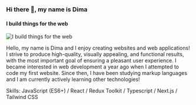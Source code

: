 ### Hi there 👋, my name is Dima
#### I build things for the web
![I build things for the web](https://i.ibb.co/Bs45QXH/photo-2023-05-08-16-22-40.jpg)

Hello, my name is Dima and I enjoy creating websites and web applications! I strive to produce high-quality, visually appealing, and functional results, with the most important goal of ensuring a pleasant user experience. I became interested in web development a year ago when I attempted to code my first website. Since then, I have been studying markup languages and I am currently actively learning other technologies!

Skills: JavaScript (ES6+) / React / Redux Toolkit / Typescript / Next.js / Tailwind CSS

